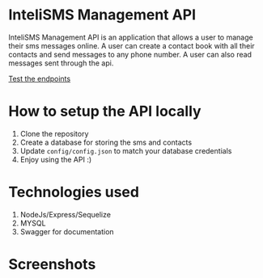 # InteliSMS Management API
InteliSMS Management API is an application that allows a user to manage their sms messages online. A user can create a contact book with all their contacts and send messages to any phone number. A user can also read messages sent through the api.

[Test the endpoints ](https://intellisms.herokuapp.com/docs)

# How to setup the API locally
1. Clone the repository
2. Create a database for storing the sms and contacts
3. Update `config/config.json` to match your database credentials
4. Enjoy using the API :)

# Technologies used
1. NodeJs/Express/Sequelize
2. MYSQL
3. Swagger for documentation

# Screenshots


